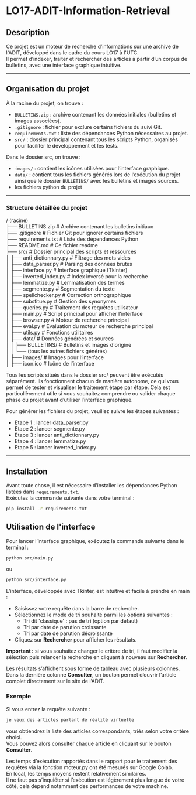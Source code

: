 # LO17-ADIT-Information-Retrieval

## Description

Ce projet est un moteur de recherche d’informations sur une archive de l'ADIT, développé dans le cadre du cours LO17 à l'UTC.  
Il permet d’indexer, traiter et rechercher des articles à partir d’un corpus de bulletins, avec une interface graphique intuitive.

---

## Organisation du projet

À la racine du projet, on trouve :

- `BULLETINS.zip` : archive contenant les données initiales (bulletins et images associées).
- `.gitignore` : fichier pour exclure certains fichiers du suivi Git.
- `requirements.txt` : liste des dépendances Python nécessaires au projet.
- `src/` : dossier principal contenant tous les scripts Python, organisés pour faciliter le développement et les tests.

Dans le dossier src, on trouve :
- `images/` : contient les icônes utilisées pour l’interface graphique.
- `data/` : contient tous les fichiers générés lors de l’exécution du projet ainsi que le dossier `BULLETINS/` avec les bulletins et images sources.
- les fichiers python du projet

---

### Structure détaillée du projet

/ (racine)  
├── BULLETINS.zip          # Archive contenant les bulletins initiaux  
├── .gitignore             # Fichier Git pour ignorer certains fichiers  
├── requirements.txt       # Liste des dépendances Python  
├── README.md              # Ce fichier readme  
├── src/                   # Dossier principal des scripts et ressources  
│   ├── anti_dictionnary.py     # Filtrage des mots vides  
│   ├── data_parser.py          # Parsing des données brutes  
│   ├── interface.py            # Interface graphique (Tkinter)  
│   ├── inverted_index.py       # Index inversé pour la recherche  
│   ├── lemmatize.py            # Lemmatisation des termes  
│   ├── segmente.py             # Segmentation du texte  
│   ├── spellchecker.py         # Correction orthographique  
│   ├── substitue.py            # Gestion des synonymes  
│   ├── queries.py              # Traitement des requêtes utilisateur  
│   ├── main.py                 # Script principal pour afficher l'interface  
│   ├── browser.py              # Moteur de recherche principal  
│   ├── eval.py                 # Evaluation du moteur de recherche principal    
│   ├── utils.py                # Fonctions utilitaires  
│   ├── data/                   # Données générées et sources  
│   │   ├── BULLETINS/          # Bulletins et images d'origine  
│   │   └── (tous les autres fichiers générés)  
│   ├── images/                 # Images pour l’interface  
│       ├── icon.ico            # Icône de l’interface  

Tous les scripts situés dans le dossier src/ peuvent être exécutés séparément.
Ils fonctionnent chacun de manière autonome, ce qui vous permet de tester et visualiser le traitement étape par étape.
Cela est particulièrement utile si vous souhaitez comprendre ou valider chaque phase du projet avant d’utiliser l’interface graphique.   

Pour générer les fichiers du projet, veuillez suivre les étapes suivantes :
- Etape 1 : lancer data_parser.py
- Etape 2 : lancer segmente.py
- Etape 3 : lancer anti_dictionnary.py
- Etape 4 : lancer lemmatize.py
- Etape 5 : lancer inverted_index.py
---

## Installation

Avant toute chose, il est nécessaire d’installer les dépendances Python listées dans `requirements.txt`.  
Exécutez la commande suivante dans votre terminal :

```bash
pip install -r requirements.txt

```

## Utilisation de l'interface

Pour lancer l’interface graphique, exécutez la commande suivante dans le terminal :

```bash
python src/main.py
```
ou 

```bash
python src/interface.py
```

L’interface, développée avec Tkinter, est intuitive et facile à prendre en main :

- Saisissez votre requête dans la barre de recherche.
- Sélectionnez le mode de tri souhaité parmi les options suivantes :  
  - Tri dit 'classique' : pas de tri (option par défaut) 
  - Tri par date de parution croissante  
  - Tri par date de parution décroissante  
- Cliquez sur **Rechercher** pour afficher les résultats.

**Important :** si vous souhaitez changer le critère de tri, il faut modifier la sélection puis relancer la recherche en cliquant à nouveau sur **Rechercher**.

Les résultats s’affichent sous forme de tableau avec plusieurs colonnes.  
Dans la dernière colonne **Consulter**, un bouton permet d’ouvrir l’article complet directement sur le site de l’ADIT.


### Exemple

Si vous entrez la requête suivante :
```bash
je veux des articles parlant de réalité virtuelle
```
vous obtiendrez la liste des articles correspondants, triés selon votre critère choisi.  
Vous pouvez alors consulter chaque article en cliquant sur le bouton **Consulter**.  

Les temps d’exécution rapportés dans le rapport pour le traitement des requêtes via la fonction moteur.py ont été mesurés sur Google Colab.  
En local, les temps moyens restent relativement similaires.  
Il ne faut pas s’inquiéter si l’exécution est légèrement plus longue de votre côté, cela dépend notamment des performances de votre machine.
